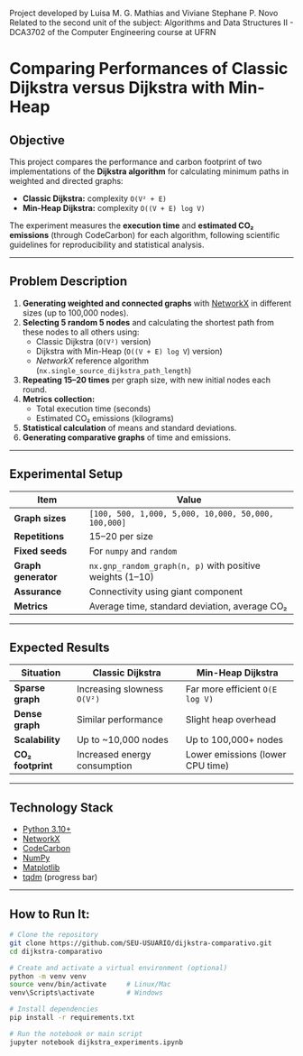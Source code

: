 Project developed by Luisa M. G. Mathias and Viviane Stephane P. Novo Related to the second unit of the subject: Algorithms and Data Structures II - DCA3702 of the Computer Engineering course at UFRN
# Comparing Performances of Classic Dijkstra versus Dijkstra with Min-Heap

## Objective

This project compares the performance and carbon footprint of two implementations of the **Dijkstra algorithm** for calculating minimum paths in weighted and directed graphs:

-  **Classic Dijkstra:** complexity `O(V² + E)`  
-  **Min-Heap Dijkstra:** complexity `O((V + E) log V)`

The experiment measures the **execution time** and **estimated CO₂ emissions** (through CodeCarbon) for each algorithm, following scientific guidelines for reproducibility and statistical analysis.

---

## Problem Description

1. **Generating weighted and connected graphs** with [NetworkX](https://networkx.org/) in different sizes (up to 100,000 nodes).   
2. **Selecting 5 random 5 nodes** and calculating the shortest path from these nodes to all others using: 
   - Classic Dijkstra (`O(V²)` version)  
   - Dijkstra with Min-Heap (`O((V + E) log V`) version)
   - *NetworkX* reference algorithm (`nx.single_source_dijkstra_path_length`)
3. **Repeating 15–20 times** per graph size, with new initial nodes each round.
4. **Metrics collection:**
   - Total execution time (seconds)
   - Estimated CO₂ emissions (kilograms)
5. **Statistical calculation** of means and standard deviations.  
6. **Generating comparative graphs** of time and emissions.

---

## Experimental Setup

| Item | Value |
|------|--------|
| **Graph sizes** | `[100, 500, 1,000, 5,000, 10,000, 50,000, 100,000]` |
| **Repetitions** | 15–20 per size |
| **Fixed seeds** | For `numpy` and `random` |
| **Graph generator** | `nx.gnp_random_graph(n, p)` with positive weights (1–10) |
| **Assurance** | Connectivity using giant component |
| **Metrics** | Average time, standard deviation, average CO₂ |

---

## Expected Results

| Situation | Classic Dijkstra | Min-Heap Dijkstra |
|-----------|------------------|------------------|
| **Sparse graph** | Increasing slowness `O(V²)` | Far more efficient `O(E log V)` |
| **Dense graph** | Similar performance | Slight heap overhead |
| **Scalability** | Up to ~10,000 nodes | Up to 100,000+ nodes |
| **CO₂ footprint** | Increased energy consumption | Lower emissions (lower CPU time) |

---

## Technology Stack

- [Python 3.10+](https://www.python.org/)
- [NetworkX](https://networkx.org/)
- [CodeCarbon](https://mlco2.github.io/codecarbon/)
- [NumPy](https://numpy.org/)
- [Matplotlib](https://matplotlib.org/)
- [tqdm](https://tqdm.github.io/) (progress bar)

---

## How to Run It:

```bash
# Clone the repository
git clone https://github.com/SEU-USUARIO/dijkstra-comparativo.git
cd dijkstra-comparativo

# Create and activate a virtual environment (optional)
python -m venv venv
source venv/bin/activate     # Linux/Mac
venv\Scripts\activate        # Windows

# Install dependencies
pip install -r requirements.txt

# Run the notebook or main script
jupyter notebook dijkstra_experiments.ipynb
